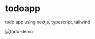# todoapp
todo app using nextjs, typescript, tailwind


![todo-demo](https://github.com/mshuecodev/todoapp/assets/68584201/0b44b8df-c8b4-470c-95d7-98a7d193506b)
